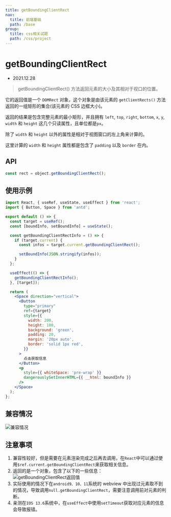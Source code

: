 ```yaml
---
title: getBoundingClientRect
nav:
  title: 前端基础
  path: /base
group:
  title: css相关试题
  path: /css/project
---
```


# getBoundingClientRect

- 2021.12.28

> getBoundingClientRect() 方法返回元素的大小及其相对于视口的位置。

它的返回值是一个 `DOMRect` 对象，这个对象是由该元素的 `getClientRects()` 方法返回的一组矩形的集合(该元素的 CSS 边框大小)。

返回的结果是包含完整元素的最小矩形，并且拥有 `left`, `top`, `right`, `bottom`, `x`, `y`, `width` 和 `height` 这几个只读属性，且单位都是`px`。

除了 `width` 和 `height` 以外的属性是相对于视图窗口的左上角来计算的。

这里计算的 `width` 和 `height` 属性都是包含了 `padding` 以及 `border` 在内。

## API

```js
const rect = object.getBoundingClientRect();
```

## 使用示例

```jsx
import React, { useRef, useState, useEffect } from 'react';
import { Button, Space } from 'antd';

export default () => {
  const target = useRef();
  const [boundInfo, setBoundInfo] = useState();

  const getBoundingClientRectInfo = () => {
    if (target.current) {
      const infos = target.current.getBoundingClientRect();

      setBoundInfo(JSON.stringify(infos));
    }
  };

  useEffect(() => {
    getBoundingClientRectInfo();
  }, [target]);

  return (
    <Space direction="vertical">
      <Button
        type="primary"
        ref={target}
        style={{
          width: 200,
          height: 100,
          background: 'green',
          padding: 20,
          margin: '20px auto',
          border: 'solid 1px red',
        }}
      >
        点击获取信息
      </Button>
      <p
        style={{ whiteSpace: 'pre-wrap' }}
        dangerouslySetInnerHTML={{ __html: boundInfo }}
      />
    </Space>
  );
};
```

## 兼容情况

![兼容情况](https://img-blog.csdnimg.cn/e11e2fb1c3604f2ba5ddec35bc31fdc1.png?x-oss-process=image/watermark,type_d3F5LXplbmhlaQ,shadow_50,text_Q1NETiBAeGpsMjcxMzE0,size_20,color_FFFFFF,t_70,g_se,x_16)

## 注意事项

1. 兼容性较好，但是需要在元素渲染完成之后再去调用，在`React`中可以通过使用`$ref.current.getBoundingClientRect`来获取相关信息。
2. 返回的是一个对象，包含了以下的一些信息：<br/>
   ![getBoundingClientRect返回值](https://img-blog.csdnimg.cn/5b7437ceaab44dd981bf5894a958ba7e.png)
3. 实际使用的情况下在`android9、10、11`系统的 webview 中出现过元素取不到的情况，导致调用`null.getBoundingClientRect`，需要注意调用前对元素的判断。
4. 亲测在`IOS 13.6`系统中，在`useEffect`中使用`setTimeout`获取对应元素的信息会导致报错。

